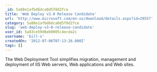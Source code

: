 ```yaml
---
_id: 5a88e1afbd6dca0d5f0d2fce
title: 'Web Deploy v3.0 Release Candidate'
url: 'http://www.microsoft.com/en-us/download/details.aspx?id=29557'
category: 5a88e1afbd6dca0d5f0d2fce
slug: 'web-deploy-v3-0-release-candidate'
user_id: 5a83ce59d6eb0005c4ecda2c
username: 'bill-s'
createdOn: '2012-07-06T07:13:26.000Z'
tags: []
---
```


The Web Deployment Tool simplifies migration, management and deployment of IIS Web servers, Web applications and Web sites.
